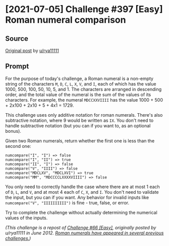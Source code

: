 # [2021-07-05] Challenge #397 [Easy] Roman numeral comparison

## Source

[Original post](https://old.reddit.com/r/dailyprogrammer/comments/oe9qnb/20210705_challenge_397_easy_roman_numeral/) by [u/rya11111](https://old.reddit.com/u/rya11111)

## Prompt

For the purpose of today's challenge, a Roman numeral is a non-empty string of the characters `M`, `D`, `C`, `L`, `X`, `V`, and `I`, each of which has the value 1000, 500, 100, 50, 10, 5, and 1. The characters are arranged in descending order, and the total value of the numeral is the sum of the values of its characters. For example, the numeral `MDCCXXVIIII` has the value 1000 + 500 + 2x100 + 2x10 + 5 + 4x1 = 1729.

This challenge uses only additive notation for roman numerals. There's also subtractive notation, where 9 would be written as `IX`. You don't need to handle subtractive notation (but you can if you want to, as an optional bonus).

Given two Roman numerals, return whether the first one is less than the second one:

    numcompare("I", "I") => false
    numcompare("I", "II") => true
    numcompare("II", "I") => false
    numcompare("V", "IIII") => false
    numcompare("MDCLXV", "MDCLXVI") => true
    numcompare("MM", "MDCCCCLXXXXVIIII") => false

You only need to correctly handle the case where there are at most 1 each of `D`, `L`, and `V`, and at most 4 each of `C`, `X`, and `I`. You don't need to validate the input, but you can if you want. Any behavior for invalid inputs like `numcompare("V", "IIIIIIIIII")` is fine - true, false, or error.

Try to complete the challenge without actually determining the numerical values of the inputs.

*(This challenge is a repost of [Challenge #66 [Easy]](https://www.reddit.com/r/dailyprogrammer/comments/v89c4/6182012_challenge_66_easy/), originally posted by u/rya11111 in June 2012. [Roman numerals have appeared in several previous challenges.](https://www.reddit.com/r/dailyprogrammer/search/?q=roman%20numerals&source=recent&restrict_sr=1))*
